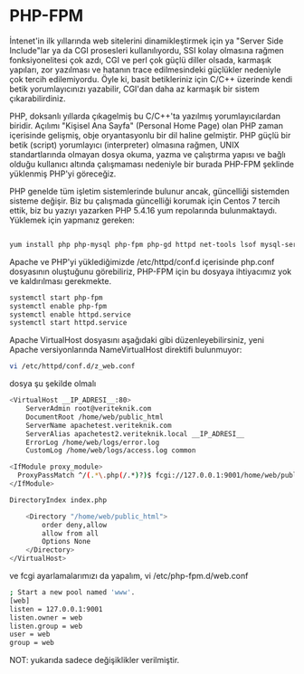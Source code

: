 # PHP-FPM

İntenet'in ilk yıllarında web sitelerini dinamikleştirmek için ya "Server Side Include"lar ya da CGI prosesleri kullanılıyordu, SSI kolay olmasına rağmen fonksiyonelitesi çok azdı, CGI ve perl çok güçlü diller olsada, karmaşık yapıları, zor yazılması ve hatanın trace edilmesindeki güçlükler nedeniyle çok tercih edilemiyordu. Öyle ki, basit betikleriniz için C/C++ üzerinde kendi betik yorumlayıcınızı yazabilir, CGI'dan daha az karmaşık bir sistem çıkarabilirdiniz.

PHP, doksanlı yıllarda çıkagelmiş bu C/C++'ta yazılmış yorumlayıcılardan biridir. Açılımı "Kişisel Ana Sayfa" (Personal Home Page) olan PHP zaman içerisinde gelişmiş, obje oryantasyonlu bir dil haline gelmiştir.
PHP güçlü bir betik (script) yorumlayıcı (interpreter) olmasına rağmen, UNIX standartlarında olmayan dosya okuma, yazma ve çalıştırma yapısı ve bağlı olduğu kullanıcı altında çalışmaması nedeniyle bir burada PHP-FPM şeklinde yüklenmiş PHP'yi göreceğiz.

PHP genelde tüm işletim sistemlerinde bulunur ancak, güncelliği sistemden sisteme değişir. Biz bu çalışmada güncelliği korumak için Centos 7 tercih ettik, biz bu yazıyı yazarken PHP 5.4.16 yum repolarında bulunmaktaydı. Yüklemek için yapmanız gereken:

```bash

yum install php php-mysql php-fpm php-gd httpd net-tools lsof mysql-server


``` 
Apache ve PHP'yi yüklediğimizde /etc/httpd/conf.d içerisinde php.conf dosyasının oluştuğunu görebiliriz, PHP-FPM için bu dosyaya ihtiyacımız yok ve kaldırılması gerekmekte.



```bash
systemctl start php-fpm
systemctl enable php-fpm
systemctl enable httpd.service
systemctl start httpd.service
```

Apache VirtualHost dosyasını aşağıdaki gibi düzenleyebilirsiniz, yeni Apache versiyonlarında NameVirtualHost direktifi bulunmuyor:

```bash
vi /etc/httpd/conf.d/z_web.conf
``` 
dosya şu şekilde olmalı
```bash
<VirtualHost __IP_ADRESI__:80>
    ServerAdmin root@veriteknik.com
    DocumentRoot /home/web/public_html
    ServerName apachetest.veriteknik.com
    ServerAlias apachetest2.veriteknik.local __IP_ADRESI__
    ErrorLog /home/web/logs/error.log
    CustomLog /home/web/logs/access.log common

<IfModule proxy_module>
  ProxyPassMatch ^/(.*\.php(/.*)?)$ fcgi://127.0.0.1:9001/home/web/public_html/$1
</IfModule>

DirectoryIndex index.php

    <Directory "/home/web/public_html">
        order deny,allow
        allow from all
        Options None
    </Directory>
</VirtualHost>
```
ve fcgi ayarlamalarımızı da yapalım, vi /etc/php-fpm.d/web.conf

```bash
; Start a new pool named 'www'.
[web]
listen = 127.0.0.1:9001
listen.owner = web
listen.group = web
user = web
group = web
```
NOT: yukarıda sadece değişiklikler verilmiştir.



